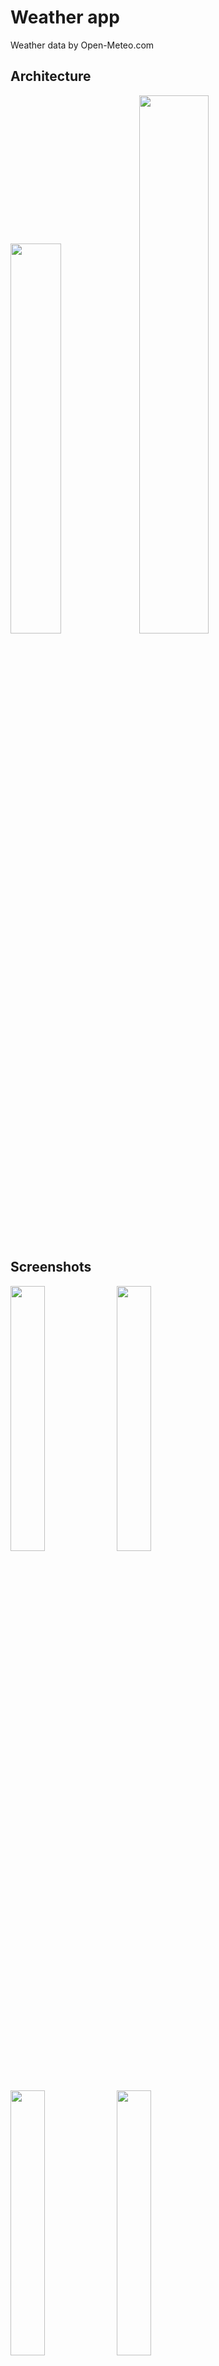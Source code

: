 # Weather app
Weather data by Open-Meteo.com

<h2>Architecture</h2>
<span>
   <img src="app/screens/arch1.png" width="40%">
   <img src="app/screens/arch2.png" width="47%">
</span>
<h2>Screenshots</h2>

<span>
  <img src="app/screens/screen1.png" width="33%">
  <img src="app/screens/screen2.png" width="33%">
  <img src="app/screens/screen3.png" width="33%">
  <img src="app/screens/screen4.png" width="33%">
  <img src="app/screens/screen5.png" width="33%">
</span>
